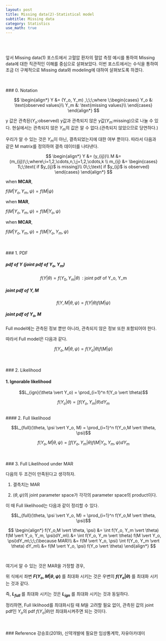 ```yaml
---
layout: post
title: Missing data(2)-Statistical model
subtitle: Missing data
category: Statistics
use_math: true
---
```


<br>
<br>

앞서 Missing data(1) 포스트에서 고혈압 환자의 혈압 측정 예시를 통하여 Missing data에 대한 직관적인 이해를 중심으로 살펴보았다. 이번 포스트에서는 수식을 통하여 조금 더 구체적으로 Missing data와 modeling에 대하여 살펴보도록 하겠다.

<br>
<br>
### 0. Notation

$$
\begin{align*}
Y &= (Y_o, Y_m)
,\;\;\;where \;\begin{cases}
Y_o &: \text{observed values}\\
Y_m &: \text{missing values}\\
\end{cases}
\end{align*}
$$

y 값은 관측된($Y_o$:observed) y값과 관측되지 않은 y값($Y_m$:missing)으로 나눌 수 있다. 현실에서는 관측되지 않은 $Y_m$의 값은 알 수 없다.(관측되지 않았으므로 당연하다.)

우리가 알 수 있는 것은 $Y_m$이 아닌, 결측되었는지에 대한 여부 뿐이다. 따라서 다음과 같은 M matrix를 정의하여 결측 데이터를 나타낸다.

$$
\begin{align*}
Y &= (y_{ij})\\
M &= (m_{ij})\;\;where\;i=1,2,\cdots,n,\;j=1,2,\cdots,k \\
m_{ij} &= \begin{cases}
1\;\;\text{ if $y_{ij}$ is missing}\\
0\;\;\text{ if $y_{ij}$ is observed}
\end{cases}
\end{align*}
$$

when __MCAR__,

$f(M \vert Y_o, Y_m, \psi) = f(M \vert \psi)$

when __MAR__,

$f(M \vert Y_o, Y_m, \psi) = f(M \vert Y_o, \psi)$

when __MCAR__,

$f(M \vert Y_o, Y_m, \psi) = f(M \vert Y_o, Y_m, \psi)$


<br>
<br>
### 1. PDF

##### pdf of $Y$ (joint pdf of $Y_o, Y_m$)

$$f(Y \vert \theta) = f(Y_0, Y_m \vert \theta)\;\;\text{: joint pdf of Y_o, Y_m}$$

##### joint pdf of $Y, M$

$$f(Y,M \vert \theta, \psi) = f(Y \vert \theta) f(M \vert \psi)$$

##### joint pdf of $Y_o, M$

Full model에는 관측된 정보 뿐만 아니라, 관측되지 않은 정보 또한 포함되어야 한다.

따라서 Full model은 다음과 같다.

$$f(Y_o,M \vert \theta, \psi) = f(Y_o \vert \theta) f(M \vert \psi)$$

<br>
<br>
### 2. Likelihood

#### 1. Ignorable likelihood

$$L_{ign}(\theta \vert Y_o) = \prod_{i=1}^n f(Y_o \vert \theta)$$

$$f(Y_o \vert \theta) = \int f(Y_o, Y_m \vert \theta) dY_m$$


<br>
#### 2. Full likelihood

$$L_{full}(\theta, \psi \vert Y_o, M) = \prod_{i=1}^n f(Y_o,M \vert \theta, \psi)$$

$$f(Y_o,M \vert \theta, \psi) = \int f(Y_o, Y_m \vert \theta) f(M \vert Y_o, Y_m, \psi)dY_m$$

<br>
<br>
### 3. Full Likelihood under MAR

다음의 두 조건이 만족된다고 생각하자.

1. 결측치는 MAR

2. $(\theta, \psi)$의 joint parameter space가 각각의 parameter space의 product이다.

이 때 Full likelihood는 다음과 같이 정리할 수 있다.

$$L_{full}(\theta, \psi \vert Y_o, M) = \prod_{i=1}^n f(Y_o,M \vert \theta, \psi)$$

$$
\begin{align*}
f(Y_o,M \vert \theta, \psi) &= \int f(Y_o, Y_m \vert \theta) f(M \vert Y_o, Y_m, \psi)dY_m\\
&= \int f(Y_o, Y_m \vert \theta) f(M \vert Y_o, \psi)dY_m\;\;\;(\because MAR)\\
&= f(M \vert Y_o, \psi) \int f(Y_o, Y_m \vert \theta) dY_m\\
&= f(M \vert Y_o, \psi) f(Y_o \vert \theta)
\end{align*}
$$

<br>

여기서 알 수 있는 것은 MAR을 가정할 경우,

위 식에서 좌변 __$F(Y_o, M \vert \theta, \psi)$__ 를 최대화 시키는 것은 우변의 __$f(Y_o \vert \theta)$__ 를 최대화 시키는 것과 같다.

즉, __$L_{full}$__ 를 최대화 시키는 것은 __$L_{ign}$__ 를 최대화 시키는 것과 동일하다.

정리하면, Full liklihood를 최대화시킬 때 $M$을 고려할 필요 없이, 관측된 값의 joint pdf인 $Y_o$의 pdf $f(Y_o \vert \theta)$만 최대화시켜주면 되는 것이다.


<br>
<br>
### Reference
강승호(2019), 신약개발에 필요한 임상통계학, 자유아카데미


<br>
<br>
